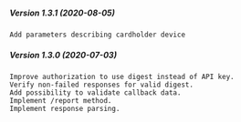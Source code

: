 ##### Version 1.3.1 (2020-08-05)

	Add parameters describing cardholder device

##### Version 1.3.0 (2020-07-03)

	Improve authorization to use digest instead of API key.
	Verify non-failed responses for valid digest.
	Add possibility to validate callback data.
	Implement /report method.
	Implement response parsing.
